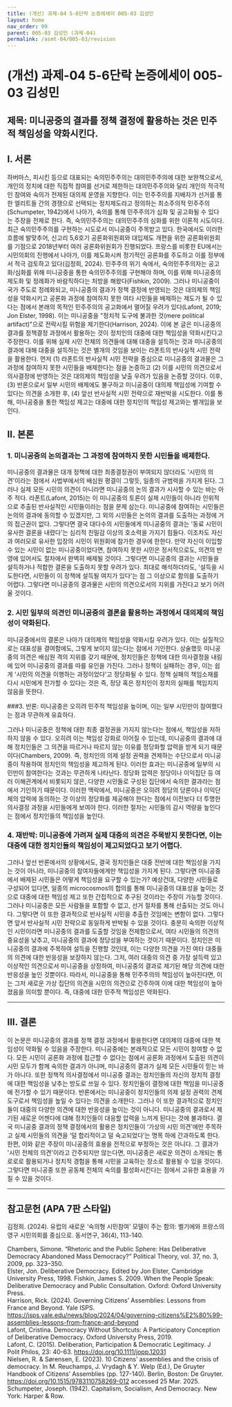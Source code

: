 ```yaml
---
title: (개선) 과제-04 5-6단락 논증에세이 005-03 김성민
layout: home
nav_order: 99
parent: 005-03 김성민 (과제-04)
permalink: /asmt-04/005-03/revision
---
```


# (개선) 과제-04 5-6단락 논증에세이 005-03 김성민 

## 제목: 미니공중의 결과를 정책 결정에 활용하는 것은 민주적 책임성을 약화시킨다.

## I. 서론

하버마스, 피시킨 등으로 대표되는 숙의민주주의는 대의민주주의에 대한 보완책으로서, 개인의 정치에 대한 직접적 참여를 선거로 제한하는 대의민주주의와 달리 개인의 적극적인 참여와 숙의가 전제된 대의제 운영을 지향한다. 이는 민주주의를 지배자가 선거를 통한 엘리트들 간의 경쟁으로 선택되는 정치제도라고 정의하는 최소주의적 민주주의(Schumpeter, 1942)에서 나아가, 숙의를 통해 민주주의가 심화 및 공고화될 수 있다는 주장을 전제로 한다. 즉, 숙의민주주의는 대의민주주의 심화를 위한 이론적 시도이다. 
최근 숙의민주주의를 구현하는 시도로서 미니공중이 주목받고 있다. 한국에서도 이러한 흐름에 발맞추어, 신고리 5,6호기 공론화위원회와 대입제도 개편을 위한 공론화위원회를 기점으로 2018년부터 여러 공론화위원회가 진행되었다. 프랑스를 비롯한 EU에서는 시민의회의 진행에서 나아가, 이를 제도화시켜 정기적인 공론화를 주도하고 이를 정부에서 적극 검토하고 있다(김정희, 2024).
민주주의 위기 속에서, 숙의민주주의자는 공고화/심화를 위해 미니공중을 통한 숙의민주주의를 구현해야 하며, 이를 위해 미니공중의 제도화 및 정례화가 바람직하다는 처방을 해왔다(Fishkin, 2009). 그러나 미니공중이 국가 주도로 정례화되고, 미니공중의 결과가 정책 결정에 반영되는 것은 대의제의 책임성을 약화시키고 공론화 과정에 참여하지 못한 여타 시민들을 배제하는 제도가 될 수 있다는 점에서 본래의 목적인 민주주의의 공고화에서 멀어질 우려가 있다(Lafont, 2019; Jon Elster, 1998). 이는 미니공중을 "정치적 도구에 불과한 것(mere political artifact)"으로 전락시킬 위험을 제기한다(Harrison, 2024).
이에 본 글은 미니공중의 결과를 정책결정 과정에서 활용하는 것이 정치인의 대중에 대한 책임성을 약화시킨다고 주장한다. 이를 위해 실제 시민 전체의 의견들에 대해 대중을 설득하는 것과 미니공중의 결과에 대해 대중을 설득하는 것은 별개의 것임을 보이는 라폰트의 반사실적 시민 전략을 활용한다. 먼저 (1) 라폰트의 반사실적 시민 전략을 중심으로 미니공중의 결과물은 그 과정에 참여하지 못한 시민들을 배제한다는 점을 논증하고 (2) 이를 시민의 의견으로서 의사결정에 반영하는 것은 대의제의 책임성을 낮출 우려가 있음을 논증할 것이다. 이후, (3) 반론으로서 일부 시민의 배제에도 불구하고 미니공중이 대의제 책임성에 기여할 수 있다는 의견을 소개한 후, (4) 앞선 반사실적 시민 전략으로 재반박을 시도한다. 이를 통해, 미니공중을 통한 책임성 제고는 대중에 대한 정치인의 책임성 제고와는 별개임을 보인다.

## II. 본론

### 1. 미니공중의 논의결과는 그 과정에 참여하지 못한 시민들을 배제한다.

미니공중의 결과물은 대개 정책에 대한 최종결정권이 부여되지 않더라도 '시민의 의견'이라는 점에서 사법부에서의 배심원 평결이 그렇듯, 일종의 규범력을 가지게 된다. 그러나 실제 모든 시민의 의견이 아니라면 미니공중의 논의 결과가 시사할 수 있는 바는 아주 적다. 라폰트(Lafont, 2015)는 이 미니공중의 토론이 실제 시민들이 아니라 인위적으로 추출된 반사실적인 시민들이라는 점을 문제 삼는다. 미니공중에 참여하는 시민들은 논의의 결과에 동의할 수 있겠지만, 그 외의 시민들은 논의의 결과를 도출하는 과정에 거의 접근권이 없다. 그렇다면 결국 대다수의 시민들에게 미니공중의 결과는 '동료 시민이 유사한 결론을 내렸다'는 심리적 친밀감 이상의 호소력을 가지기 힘들다. 이조차도 자신과 여러모로 유사한 입장의 시민이 위원회에 참가한 경우에 한한다. 만약 자신이 이입할 수 있는 시민이 없는 미니공중이었다면, 참여하지 못한 시민은 정서적으로도, 의견의 반영에 있어서도 절차에서 완벽히 배제될 것이다. 그렇다면 미니공중의 결과는 시민들을 설득하거나 적합한 결론을 도출하지 못할 우려가 있다. 최대로 해석하더라도, '설득을 시도한다면, 시민들이 이 정책에 설득될 여지가 있다'는 점 그 이상으로 함의를 도출하기 어렵다. 그렇다면 미니공중의 결과물은 시민의 의견으로서의 지위를 가진다고 보기 어려울 것이다.

### 2. 시민 일부의 의견인 미니공중의 결론을 활용하는 과정에서 대의제의 책임성이 약화된다.

미니공중에서의 결론은 나아가 대의제의 책임성을 약화시킬 우려가 있다. 이는 실질적으로는 대표성을 결여함에도, 그렇게 보이지 않는다는 점에서 기인한다. 상술했듯 미니공중의 의견은 배심원 격의 지위를 갖기 때문에, 정치인들은 정책에 대한 의사결정을 내림에 있어 미니공중의 결과를 따를 유인을 가진다. 그러나 정책이 실패하는 경우, 이는 쉽게 '시민의 의견을 이행하는 과정이었다'고 정당화될 수 있다. 정책 실패의 책임소재를 다시 시민에게 전가할 수 있다는 것은 즉, 정당 혹은 정치인이 정치의 실패를 책임지지 않음을 뜻한다.

###3. 반론: 미니공중은 오히려 민주적 책임성을 높이며, 이는 일부 시민만이 참여했다는 점과 무관하게 유효하다.

그러나 미니공중은 정책에 대한 최종 결정권을 가지지 않는다는 점에서, 책임성을 저하하지 않을 수 있다. 오히려 이는 책임성 강화로 이어질 수 있는데, 미니공중의 결과에 대해 정치인들은 그 의견을 따르거나 따르지 않는 이유를 정당화할 압력을 받게 되기 때문이다(Chambers, 2009). 즉, 정치인의 의제 설정 권력을 견제하는 수단으로서 미니공중이 작용하여 정치인의 책임성을 제고하게 된다. 이러한 효과는 미니공중에 일부의 시민만이 참여한다는 것과는 무관하게 나타난다. 정당화 압력은 정당이나 이익집단 등 여러 이해관계에서 비롯되지 않은, 다양한 시민들로 구성된 집단에서 숙의한 결과라는 점에서 기인하기 때문이다. 이러한 맥락에서, 미니공중은 오히려 정당의 당론이나 이익단체의 압력에 동의하는 것 이상의 정당화를 제공해야 한다는 점에서 이전보다 더 투명한 의사결정 과정을 시민들에게 보여야 한다. 이러한 절차는 시민들의 감시 역량을 높인다는 점에서 정치인들의 책임성을 높인다.

### 4. 재반박: 미니공중에 가려져 실제 대중의 의견은 주목받지 못한다면, 이는 대중에 대한 정치인들의 책임성이 제고되었다고 보기 어렵다.

그러나 앞선 반론에서의 상황에서도, 결국 정치인들은 대중 전반에 대한 책임성을 가지는 것이 아니라, 미니공중의 참여자들에게만 책임성을 가지게 된다. 그렇다면 미니공중에서 배제된 시민들은 어떻게 책임성을 요구할 수 있는가? 예상건대, 다양한 시민들로 구성되어 있다면, 일종의 microcosmos의 합의를 통해 미니공중의 대표성을 높이는 것으로 대중에 대한 책임성 제고 또한 간접적으로 추구된 것이라는 주장이 가능할 것이다. 그러나 미니공중은 모든 사람들을 포함할 수 없고, 선거 절차를 통해 선출되는 것도 아니다. 그렇다면 이 또한 결과적으로 반사실적 시민을 추출한 것임에는 변함이 없다. 그렇다면 앞서 반사실적 시민 전략으로 동일하게 반박될 수 있을 것이다. 충분히 숙의한 이상적인 시민이라면 미니공중의 결과를 도출할 것임을 전제함으로서, 여타 시민들의 의견의 중요성을 낮추고, 미니공중의 결과에 정당성을 부여하는 것이기 때문이다. 정치인은 미니공중의 결과에 주목하여 설득을 진행할 것인데, 이는 다양한 의견을 가진 여타 대중들의 의견에 대한 반응성을 보장하지 않는다. 그저, 여러 대중의 의견 중 가장 설득력 있고 이상적인 의견으로서 미니공중을 상정하여, 미니공중의 결과로 제기된 해당 의견에 대한 반응성을 높인 것뿐이다. 따라서, 미니공중을 통해 민주주의의 책임성이 높아진다면, 이는 그저 새로운 가상 집단의 의견을 시민의 의견으로 간주하여 이에 대한 책임성이 높아졌음을 의미할 뿐이다. 즉, 대중에 대한 민주적 책임성은 약화된다.

---

## III. 결론 

이 논문은 미니공중의 결과를 정책 결정 과정에서 활용한다면 대의제의 대중에 대한 책임성이 약화될 수 있음을 주장한다. 미니공중에는 본래적으로 모든 시민이 참여할 수 없다. 모든 시민이 공론화 과정에 접근할 수 없다는 점에서 공론화 과정에서 도출된 의견이 시민 모두가 함께 숙의한 결과가 아니며, 미니공중의 결과가 실제 모든 시민들이 믿는 바가 아니다. 또한 정책적 의사결정에서 미니공중 결과는 정치인들의 자신의 정치적 결정에 대한 책임성을 낮추는 방도로 쓰일 수 있다. 정치인들이 결정에 대한 책임을 미니공중에 전가할 수 있기 때문이다.
반론에서는 미니공중이 정치인들의 의제 설정 권력의 견제 도구로서 책임성을 높일 수 있다는 의견을 소개한다. 그러나 이 또한 결과적으로 정치인들이 대중의 다양한 의견에 대한 반응성을 높이는 것이 아니다. 미니공중의 결과로서 제기된 새로운 어젠다에 대해 정치인들이 대응할 압력을 느끼게 된다는 것에 불과하다. 결국 미니공중 결과의 정책 결정에서의 활용은 정치인들이 ‘가상의 시민 의견’에만 주목하고 실제 시민들의 의견을 ‘덜 합리적이고 덜 숙고되었다’는 명목 하에 간과하도록 한다.
한편, 이와 같은 주장이 미니공중의 효용을 전적으로 부정하는 것은 아니다. 그 결과가 '시민 전체의 의견'이라고 간주되지만 않는다면, 미니공중은 새로운 의견이 소개되는 통로로로 활용되거나 정치적 경험을 통해 시민을 교육하는 장소로 활용될 수 있을 것이다. 그렇다면 미니공중 또한 공동체 전체의 숙의를 활성화시킨다는 점에서 고유한 효용을 가질 수 있을 것이다.

---

## 참고문헌 (APA 7판 스타일)

김정희. (2024). 유럽의 새로운 ‘숙의형 시민참여’ 모델이 주는 함의: 벨기에와 프랑스의 영구 시민의회를 중심으로. 동서연구, 36(4), 113-140.  

Chambers, Simone. “Rhetoric and the Public Sphere: Has Deliberative Democracy Abandoned Mass Democracy?” Political Theory, vol. 37, no. 3, 2009, pp. 323–350.  
Elster, Jon. Deliberative Democracy. Edited by Jon Elster, Cambridge University Press, 1998. 
Fishkin, James S. 2009. When the People Speak: Deliberative Democracy and Public Consultation. Oxford: Oxford University Press.   
Harrison, Rick. (2024). Governing Citizens’ Assemblies: Lessons from France and Beyond. Yale ISPS. https://isps.yale.edu/news/blog/2024/04/governing-citizens%E2%80%99-assemblies-lessons-from-france-and-beyond  
Lafont, Cristina. Democracy Without Shortcuts: A Participatory Conception of Deliberative Democracy. Oxford University Press, 2019.  
Lafont, C. (2015). Deliberation, Participation & Democratic Legitimacy. J Polit Philos, 23: 40-63. https://doi.org/10.1111/jopp.12031  
Nielsen, R. & Sørensen, E. (2023). 10 Citizens’ assemblies and the crisis of democracy. In M. Reuchamps, J. Vrydagh & Y. Welp (Ed.), De Gruyter Handbook of Citizens’ Assemblies (pp. 127-140). Berlin, Boston: De Gruyter. https://doi.org/10.1515/9783110758269-012 accessed 25 Mar. 2025.  
Schumpeter, Joseph. (1942). Capitalism, Socialism, And Democracy. New York: Harper &
Row.  

